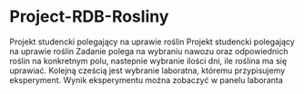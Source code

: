 # Project-RDB-Rosliny
Projekt studencki polegający na uprawie roślin
Projekt studencki polegający na uprawie roślin Zadanie polega na wybraniu nawozu oraz odpowiednich roślin na konkretnym polu, nastepnie wybranie ilości dni, ile roślina ma się uprawiać. Kolejną cześcią jest wybranie laboratna, któremu przypisujemy eksperyment. Wynik eksperymentu można zobaczyć w panelu laboranta
